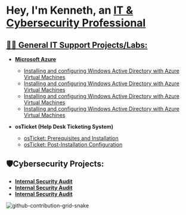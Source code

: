 <h1> Hey, I'm Kenneth, an <a href="https://www.linkedin.com/in/kenneth-stewart-479ba6182/"> IT & Cybersecurity Professional </h1>
  
 ## 👨‍💻 General IT Support Projects/Labs:  
- <b>Microsoft Azure</b>
  - [Installing and configuring Windows Active Directory with Azure Virtual Machines](https://github.com/SenseiK954/ADconfig)  
  - [Installing and configuring Windows Active Directory with Azure Virtual Machines](https://github.com/SenseiK954/ADconfig)  
  - [Installing and configuring Windows Active Directory with Azure Virtual Machines](https://github.com/SenseiK954/ADconfig)  
  - [Installing and configuring Windows Active Directory with Azure Virtual Machines](https://github.com/SenseiK954/ADconfig)  
  
- <b>osTicket (Help Desk Ticketing System)</b>
  - [osTicket: Prerequisites and Installation](https://github.com/SenseiK954/osticketing-prereqs)
  - [osTicket: Post-Installation Configuration](https://github.com/SenseiK954/osticketing-postconfig)
  
 ## 🛡️Cybersecurity Projects:

- <b> [Internal Security Audit]()</b>
- <b> [Internal Security Audit]()</b>
- <b> [Internal Security Audit]()</b>
 <summary>


![github-contribution-grid-snake](https://user-images.githubusercontent.com/109401839/212478926-900d4c1f-7cc6-4334-a601-523e4f7c5a62.svg)

</summary>
